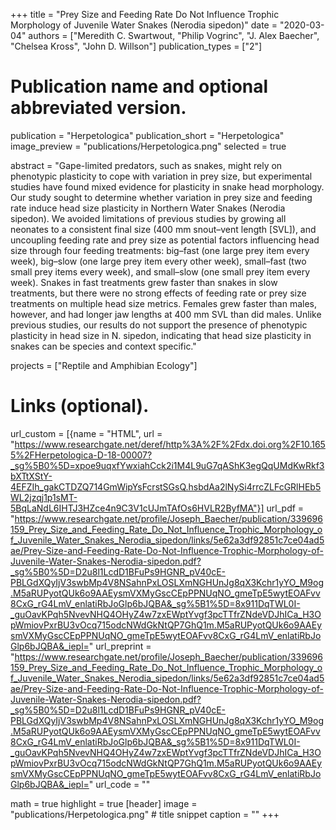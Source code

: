 +++
title = "Prey Size and Feeding Rate Do Not Influence Trophic Morphology of Juvenile Water Snakes (Nerodia sipedon)"
date = "2020-03-04"
authors = ["Meredith C. Swartwout, "Philip Vogrinc", "J. Alex Baecher", "Chelsea Kross", "John D. Willson"]
publication_types = ["2"]

# Publication name and optional abbreviated version.
publication = "Herpetologica"
publication_short = "Herpetologica"
image_preview = "publications/Herpetologica.png"
selected = true

abstract = "Gape-limited predators, such as snakes, might rely on phenotypic plasticity to cope with variation in prey size, but experimental
studies have found mixed evidence for plasticity in snake head morphology. Our study sought to determine whether variation in prey size and
feeding rate induce head size plasticity in Northern Water Snakes (Nerodia sipedon). We avoided limitations of previous studies by growing all
neonates to a consistent final size (400 mm snout–vent length [SVL]), and uncoupling feeding rate and prey size as potential factors influencing
head size through four feeding treatments: big–fast (one large prey item every week), big–slow (one large prey item every other week), small–fast
(two small prey items every week), and small–slow (one small prey item every week). Snakes in fast treatments grew faster than snakes in slow
treatments, but there were no strong effects of feeding rate or prey size treatments on multiple head size metrics. Females grew faster than males,
however, and had longer jaw lengths at 400 mm SVL than did males. Unlike previous studies, our results do not support the presence of
phenotypic plasticity in head size in N. sipedon, indicating that head size plasticity in snakes can be species and context specific."

projects = ["Reptile and Amphibian Ecology"]

# Links (optional).
url_custom = [{name = "HTML", url = "https://www.researchgate.net/deref/http%3A%2F%2Fdx.doi.org%2F10.1655%2FHerpetologica-D-18-00007?_sg%5B0%5D=xpoe9uqxfYwxiahCck2i1M4L9uG7qAShK3egQqUMdKwRkf3bXTtXStY-4EFZIh_gakCTDZQ714GmWipYsFcrstSGsQ.hsbdAa2lNySi4rrcZLFcGRlHEb5WL2jzqj1p1sMT-5BqLaNdL6IHTJ3HZce4n9C3V1cUJmTAfOs6HVLR2ByfMA"}]
url_pdf = "https://www.researchgate.net/profile/Joseph_Baecher/publication/339696159_Prey_Size_and_Feeding_Rate_Do_Not_Influence_Trophic_Morphology_of_Juvenile_Water_Snakes_Nerodia_sipedon/links/5e62a3df92851c7ce04ad5ae/Prey-Size-and-Feeding-Rate-Do-Not-Influence-Trophic-Morphology-of-Juvenile-Water-Snakes-Nerodia-sipedon.pdf?_sg%5B0%5D=D2u8l1LcdD1BFuPs9HGNR_pV40cE-PBLGdXQyIjV3swbMp4V8NSahnPxLOSLXmNGHUnJg8qX3Kchr1yYO_M9og.M5aRUPyotQUk6o9AAEysmVXMyGscCEpPPNUqNO_gmeTpE5wytEOAFvv8CxG_rG4LmV_enlatiRbJoGlp6bJQBA&_sg%5B1%5D=8x911DqTWL0I-_guOavKPqh5NvevNHQ4OHyZ4w7zxEWptYvgf3pcTTfrZNdeVDJhICa_H3OpWmiovPxrBU3vOcq715odcNWdGkNtQP7GhQ1m.M5aRUPyotQUk6o9AAEysmVXMyGscCEpPPNUqNO_gmeTpE5wytEOAFvv8CxG_rG4LmV_enlatiRbJoGlp6bJQBA&_iepl="
url_preprint = "https://www.researchgate.net/profile/Joseph_Baecher/publication/339696159_Prey_Size_and_Feeding_Rate_Do_Not_Influence_Trophic_Morphology_of_Juvenile_Water_Snakes_Nerodia_sipedon/links/5e62a3df92851c7ce04ad5ae/Prey-Size-and-Feeding-Rate-Do-Not-Influence-Trophic-Morphology-of-Juvenile-Water-Snakes-Nerodia-sipedon.pdf?_sg%5B0%5D=D2u8l1LcdD1BFuPs9HGNR_pV40cE-PBLGdXQyIjV3swbMp4V8NSahnPxLOSLXmNGHUnJg8qX3Kchr1yYO_M9og.M5aRUPyotQUk6o9AAEysmVXMyGscCEpPPNUqNO_gmeTpE5wytEOAFvv8CxG_rG4LmV_enlatiRbJoGlp6bJQBA&_sg%5B1%5D=8x911DqTWL0I-_guOavKPqh5NvevNHQ4OHyZ4w7zxEWptYvgf3pcTTfrZNdeVDJhICa_H3OpWmiovPxrBU3vOcq715odcNWdGkNtQP7GhQ1m.M5aRUPyotQUk6o9AAEysmVXMyGscCEpPPNUqNO_gmeTpE5wytEOAFvv8CxG_rG4LmV_enlatiRbJoGlp6bJQBA&_iepl="
url_code = ""

math = true
highlight = true
[header]
image = "publications/Herpetologica.png" # title snippet
caption = ""
+++
